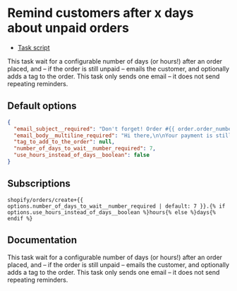 # Remind customers after x days about unpaid orders

* [Task script](./script.liquid)

This task wait for a configurable number of days (or hours!) after an order placed, and – if the order is still unpaid – emails the customer, and optionally adds a tag to the order. This task only sends one email – it does not send repeating reminders.

## Default options

```json
{
  "email_subject__required": "Don't forget! Order #{{ order.order_number }} still needs to be paid",
  "email_body__multiline_required": "Hi there,\n\nYour payment is still required! Please get in touch at {{ shop.customer_email }} to proceed.\n\nThanks,\n{{ shop.name }}",
  "tag_to_add_to_the_order": null,
  "number_of_days_to_wait__number_required": 7,
  "use_hours_instead_of_days__boolean": false
}
```

## Subscriptions

```liquid
shopify/orders/create+{{ options.number_of_days_to_wait__number_required | default: 7 }}.{% if options.use_hours_instead_of_days__boolean %}hours{% else %}days{% endif %}
```

## Documentation

This task wait for a configurable number of days (or hours!) after an order placed, and – if the order is still unpaid – emails the customer, and optionally adds a tag to the order. This task only sends one email – it does not send repeating reminders.